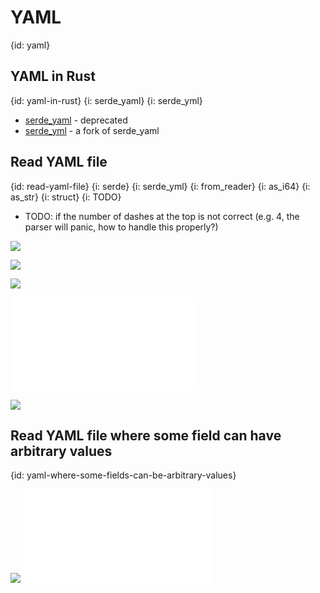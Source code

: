 # YAML
{id: yaml}

## YAML in Rust
{id: yaml-in-rust}
{i: serde_yaml}
{i: serde_yml}

* [serde_yaml](https://crates.io/crates/serde_yaml) - deprecated
* [serde_yml](https://crates.io/crates/serde_yml) - a fork of serde_yaml

## Read YAML file
{id: read-yaml-file}
{i: serde}
{i: serde_yml}
{i: from_reader}
{i: as_i64}
{i: as_str}
{i: struct}
{i: TODO}

* TODO: if the number of dashes at the top is not correct (e.g. 4, the parser will panic, how to handle this properly?)

![](examples/yaml/read-yaml-file/out.out)


![](examples/yaml/read-yaml-file/data.yaml)

![](examples/yaml/read-yaml-file/Cargo.toml)


![](examples/yaml/read-yaml-file/src/main.rs)

![](examples/yaml/read-yaml-file/out.out)


## Read YAML file where some field can have arbitrary values
{id: yaml-where-some-fields-can-be-arbitrary-values}

![](examples/yaml/deserialize-yaml-where-some-keys-are-arbitrary/data.yaml)
![](examples/yaml/deserialize-yaml-where-some-keys-are-arbitrary/src/main.rs)

